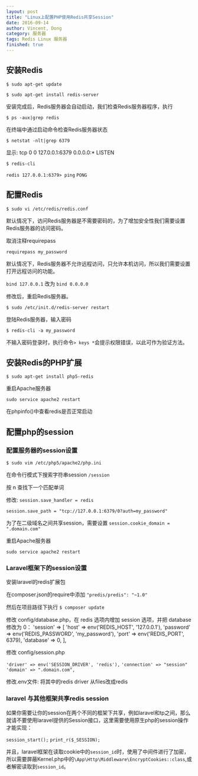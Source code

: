 ```yaml
---
layout: post
title: "Linux上配置PHP使用Redis共享Session"
date: 2016-09-14
author: Vincent, Dong
category: 服务器
tags: Redis Linux 服务器
finished: true
---
```


## 安装Redis

`$ sudo apt-get update`

`$ sudo apt-get install redis-server`

安装完成后，Redis服务器会自动启动，我们检查Redis服务器程序，执行

`$ ps -aux|grep redis`

在终端中通过启动命令检查Redis服务器状态

`$ netstat -nlt|grep 6379`

显示: tcp 0 0 127.0.0.1:6379 0.0.0.0:* LISTEN

`$ redis-cli`

`redis 127.0.0.1:6379> ping`
`PONG`

## 配置Redis

`$ sudo vi /etc/redis/redis.conf`

默认情况下，访问Redis服务器是不需要密码的，为了增加安全性我们需要设置Redis服务器的访问密码。

取消注释requirepass

`requirepass my_password`

默认情况下，Redis服务器不允许远程访问，只允许本机访问，所以我们需要设置打开远程访问的功能。

`bind 127.0.0.1` 改为 `bind 0.0.0.0`

修改后，重启Redis服务器。

`$ sudo /etc/init.d/redis-server restart`

登陆Redis服务器，输入密码

`$ redis-cli -a my_password`

不输入密码登录时，执行命令`> keys *`会提示权限错误，以此可作为验证方法。

## 安装Redis的PHP扩展

`$ sudo apt-get install php5-redis`

重启Apache服务器

`sudo service apache2 restart`

在phpinfo()中查看redis是否正常启动

## 配置php的session

### 配置服务器的session设置

`$ sudo vim /etc/php5/apache2/php.ini`

在命令行模式下搜索字符串session
`/session`

按 n 查找下一个匹配单词

修改:
`session.save_handler = redis`

`session.save_path = "tcp://127.0.0.1:6379/0?auth=my_password"`

为了在二级域名之间共享session，需要设置
`session.cookie_domain = ".domain.com"`

重启Apache服务器

`sudo service apache2 restart`

### Laravel框架下的session设置

安装laravel的redis扩展包

在composer.json的require中添加
`"predis/predis": "~1.0"`

然后在项目路径下执行
`$ composer update`

修改 config/database.php，在 redis 选项内增加 session 选项，并把 database 修改为 0：
'session' => [
     'host'     => env('REDIS_HOST', '127.0.0.1'),
     'password' => env('REDIS_PASSWORD', 'my_password'),
     'port'     => env('REDIS_PORT', 6379),
     'database' => 0,
],

修改 config/session.php

`'driver' => env('SESSION_DRIVER', 'redis'),`
`'connection' => "session"`
`'domain' => ".domain.com",`

修改.env文件:
将其中的redis driver 从files改成redis

### laravel 与其他框架共享redis session
如果你需要让你的session在两个不同的框架下共享，例如laravel和tp之间，那么就请不要使用laravel提供的Session接口，这里需要使用原生php的session操作才能实现：

`session_start();`
`print_r($_SESSION);`

并且，laravel框架在读取cookie中的`session_id`时，使用了中间件进行了加密，所以需要屏蔽Kernel.php中的`\App\Http\Middleware\EncryptCookies::class`,或者解密读取到`session_id`。